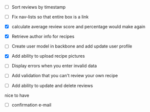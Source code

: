 
- [ ] Sort reviews by timestamp
- [ ] Fix nav-lists so that entire box is a link
- [x] calculate average review score and percentage would make again
- [x] Retrieve author info for recipes
- [ ] Create user model in backbone and add update user profile
- [x] Add ability to upload recipe pictures
- [ ] Display errors when you enter invalid data
- [ ] Add validation that you can't review your own recipe
- [ ] Add ability to update and delete reviews


nice to have

- [ ] confirmation e-mail
